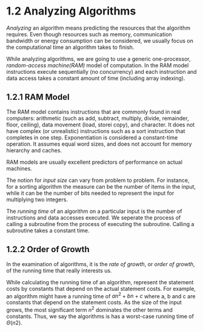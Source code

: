 # 1.2 Analyzing Algorithms

_Analyzing_ an algorithm means predicting the resources that the algorithm requires. Even though resources such as memory, communication bandwidth or energy consumption can be considered, we usually focus on the computational time an algorithm takes to finish.

While analyzing algorithms, we are going to use a generic one-processor, _random-access machine(RAM)_ model of computation. In the RAM model instructions execute sequentially (no concurrency) and each instruction and data access takes a constant amount of time (including array indexing).

## 1.2.1 RAM Model

The RAM model contains instructions that are commonly found in real computers: arithmetic (such as add, subtract, multiply, divide, remainder, floor, ceiling), data movement (load, storei copy), and character. It does not have complex (or unrealistic) instructions such as a sort instruction that completes in one step. Exponentiation is considered a constant-time operation. It assumes equal word sizes, and does not account for memory hierarchy and caches.

RAM models are usually excellent predictors of performance on actual machines.

The notion for _input size_ can vary from problem to problem. For instance, for a sorting algorithm the measure can be the number of items in the input, while it can be the number of bits needed to represent the input for multiplying two integers.

The _running time_  of an algorithm on a particular input is the number of instructions and data accesses executed. We seperate the process of calling a subroutine from the process of executing the subroutine. Calling a subroutine takes a constant time.

## 1.2.2 Order of Growth

In the examination of algorithms, it is the _rate of growth_, or _order of growth_, of the running time that really interests us.

While calculating the running time of an algorithm, represent the statement costs by constants that depend on the actual statement costs. For example, an algorithm might have a running time of $an^2 + bn + c$ where a, b and c are constants that depend on the statement costs. As the size of the input grows, the most significant term $n^2$ dominates the other terms and constants. Thus, we say the algorithms is has a worst-case running time of $\Theta(n2)$.
